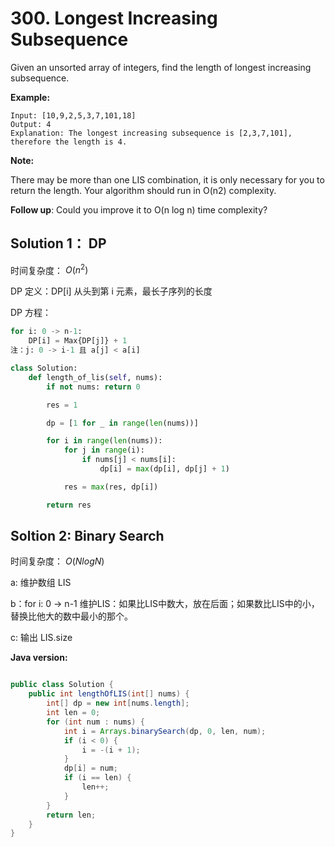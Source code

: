 # 300. Longest Increasing Subsequence

Given an unsorted array of integers, find the length of longest increasing subsequence.

**Example:**

    Input: [10,9,2,5,3,7,101,18]
    Output: 4 
    Explanation: The longest increasing subsequence is [2,3,7,101], therefore the length is 4. 

**Note:**

There may be more than one LIS combination, it is only necessary for you to return the length.
Your algorithm should run in O(n2) complexity.

**Follow up**: Could you improve it to O(n log n) time complexity?


## Solution 1： DP 

时间复杂度： $O(n^2)$

DP 定义：DP[i] 从头到第 i 元素，最长子序列的长度

DP 方程：

```python
for i: 0 -> n-1:
    DP[i] = Max{DP[j]} + 1
注：j: 0 -> i-1 且 a[j] < a[i]
```

```python
class Solution:
    def length_of_lis(self, nums):
        if not nums: return 0

        res = 1

        dp = [1 for _ in range(len(nums))]

        for i in range(len(nums)):
            for j in range(i):
                if nums[j] < nums[i]:
                    dp[i] = max(dp[i], dp[j] + 1)

            res = max(res, dp[i])

        return res
```

## Soltion 2: Binary Search

时间复杂度： $O(NlogN)$

a: 维护数组 LIS

b：for i: 0 -> n-1
   维护LIS：如果比LIS中数大，放在后面；如果数比LIS中的小，替换比他大的数中最小的那个。

c: 输出 LIS.size 

**Java version:**

```java

public class Solution {
    public int lengthOfLIS(int[] nums) {
        int[] dp = new int[nums.length];
        int len = 0;
        for (int num : nums) {
            int i = Arrays.binarySearch(dp, 0, len, num);
            if (i < 0) {
                i = -(i + 1);
            }
            dp[i] = num;
            if (i == len) {
                len++;
            }
        }
        return len;
    }
}

```